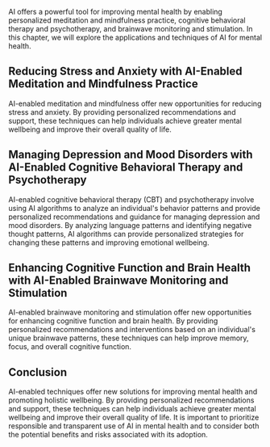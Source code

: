 
AI offers a powerful tool for improving mental health by enabling personalized meditation and mindfulness practice, cognitive behavioral therapy and psychotherapy, and brainwave monitoring and stimulation. In this chapter, we will explore the applications and techniques of AI for mental health.

Reducing Stress and Anxiety with AI-Enabled Meditation and Mindfulness Practice
-------------------------------------------------------------------------------

AI-enabled meditation and mindfulness offer new opportunities for reducing stress and anxiety. By providing personalized recommendations and support, these techniques can help individuals achieve greater mental wellbeing and improve their overall quality of life.

Managing Depression and Mood Disorders with AI-Enabled Cognitive Behavioral Therapy and Psychotherapy
-----------------------------------------------------------------------------------------------------

AI-enabled cognitive behavioral therapy (CBT) and psychotherapy involve using AI algorithms to analyze an individual's behavior patterns and provide personalized recommendations and guidance for managing depression and mood disorders. By analyzing language patterns and identifying negative thought patterns, AI algorithms can provide personalized strategies for changing these patterns and improving emotional wellbeing.

Enhancing Cognitive Function and Brain Health with AI-Enabled Brainwave Monitoring and Stimulation
--------------------------------------------------------------------------------------------------

AI-enabled brainwave monitoring and stimulation offer new opportunities for enhancing cognitive function and brain health. By providing personalized recommendations and interventions based on an individual's unique brainwave patterns, these techniques can help improve memory, focus, and overall cognitive function.

Conclusion
----------

AI-enabled techniques offer new solutions for improving mental health and promoting holistic wellbeing. By providing personalized recommendations and support, these techniques can help individuals achieve greater mental wellbeing and improve their overall quality of life. It is important to prioritize responsible and transparent use of AI in mental health and to consider both the potential benefits and risks associated with its adoption.
